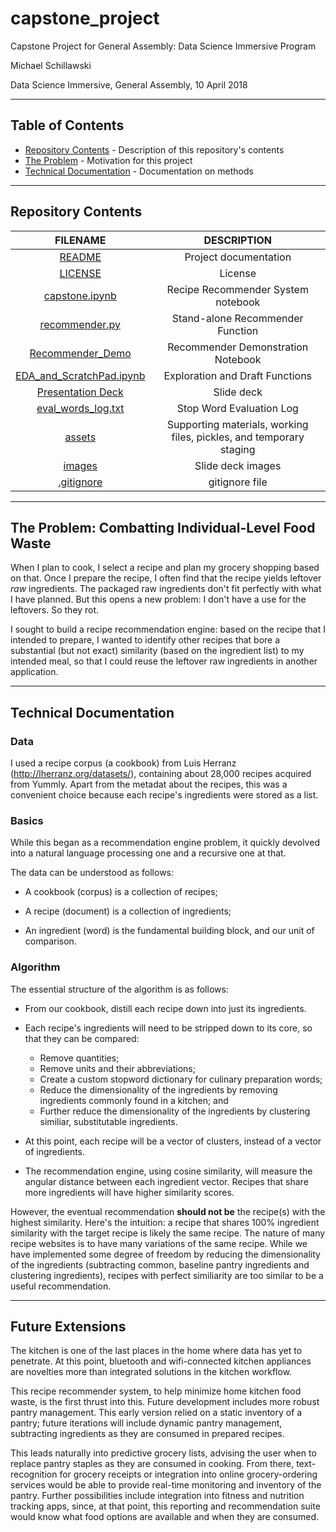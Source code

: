 # capstone_project
Capstone Project for General Assembly: Data Science Immersive Program

Michael Schillawski

Data Science Immersive, General Assembly, 10 April 2018

---

## Table of Contents

- [Repository Contents](#repository-contents) - Description of this repository's contents
- [The Problem](#problem) - Motivation for this project
- [Technical Documentation](#technical-documentation) - Documentation on methods
---

## Repository Contents

| FILENAME |  DESCRIPTION |
|:---------:|:-----------:|
| [README](./README.md) | Project documentation |
| [LICENSE](./LICENSE) | License |
| [capstone.ipynb](https://github.com/mjschillawski/capstone_project/blob/master/capstone.ipynb) | Recipe Recommender System notebook |
| [recommender.py](https://github.com/mjschillawski/capstone_project/blob/master/recommender.py) | Stand-alone Recommender Function|
| [Recommender_Demo]() | Recommender Demonstration Notebook|
| [EDA_and_ScratchPad.ipynb](https://github.com/mjschillawski/capstone_project/blob/master/00_EDA.ipynb) | Exploration and Draft Functions |
| [Presentation Deck]() | Slide deck |
| [eval_words_log.txt](https://github.com/mjschillawski/capstone_project/blob/master/eval_words_log.txt) | Stop Word Evaluation Log|
| [assets](https://github.com/mjschillawski/capstone_project/tree/master/assets) | Supporting materials, working files, pickles, and temporary staging |
| [images](https://github.com/mjschillawski/capstone_project/tree/master/images) | Slide deck images |
| [.gitignore](./.gitignore) | gitignore file |

---
## The Problem: Combatting Individual-Level Food Waste

When I plan to cook, I select a recipe and plan my grocery shopping based on that. Once I prepare the recipe, I often find that the recipe yields leftover _raw_ ingredients. The packaged raw ingredients don't fit perfectly with what I have planned. But this opens a new problem: I don't have a use for the leftovers. So they rot.

I sought to build a recipe recommendation engine: based on the recipe that I intended to prepare, I wanted to identify other recipes that bore a substantial (but not exact) similarity (based on the ingredient list) to my intended meal, so that I could reuse the leftover raw ingredients in another application.

---

## Technical Documentation

### Data

I used a recipe corpus (a cookbook) from Luis Herranz (http://lherranz.org/datasets/), containing about 28,000 recipes acquired from Yummly. Apart from the metadat about the recipes, this was a convenient choice because each recipe's ingredients were stored as a list.

### Basics

While this began as a recommendation engine problem, it quickly devolved into a natural language processing one and a recursive one at that.

The data can be understood as follows:

- A cookbook (corpus) is a collection of recipes;

- A recipe (document) is a collection of ingredients;

- An ingredient (word) is the fundamental building block, and our unit of comparison.

### Algorithm

The essential structure of the algorithm is as follows:

- From our cookbook, distill each recipe down into just its ingredients.

- Each recipe's ingredients will need to be stripped down to its core, so that they can be compared:

  - Remove quantities;
  - Remove units and their abbreviations;
  - Create a custom stopword dictionary for culinary preparation words;
  - Reduce the dimensionality of the ingredients by removing ingredients commonly found in a kitchen; and
  - Further reduce the dimensionality of the ingredients by clustering similiar, substitutable ingredients.

- At this point, each recipe will be a vector of clusters, instead of a vector of ingredients.

- The recommendation engine, using cosine similarity, will measure the angular distance between each ingredient vector. Recipes that share more ingredients will have higher similarity scores. 

However, the eventual recommendation **should not be** the recipe(s) with the highest similarity. Here's the intuition: a recipe that shares 100% ingredient similarity with the target recipe is likely the same recipe. The nature of many recipe websites is to have many variations of the same recipe. While we have implemented some degree of freedom by reducing the dimensionality of the ingredients (subtracting common, baseline pantry ingredients and clustering ingredients), recipes with perfect similiarity are too similar to be a useful recommendation.

---

## Future Extensions

The kitchen is one of the last places in the home where data has yet to penetrate. At this point, bluetooth and wifi-connected kitchen appliances are novelties more than integrated solutions in the kitchen workflow.

This recipe recommender system, to help minimize home kitchen food waste, is the first thrust into this. Future development includes more robust pantry management. This early version relied on a static inventory of a pantry; future iterations will include dynamic pantry management, subtracting ingredients as they are consumed in prepared recipes.

This leads naturally into predictive grocery lists, advising the user when to replace pantry staples as they are consumed in cooking. From there, text-recognition for grocery receipts or integration into online grocery-ordering services would be able to provide real-time monitoring and inventory of the pantry. Further possibilities include integration into fitness and nutrition tracking apps, since, at that point, this reporting and recommendation suite would know what food options are available and when they are consumed.